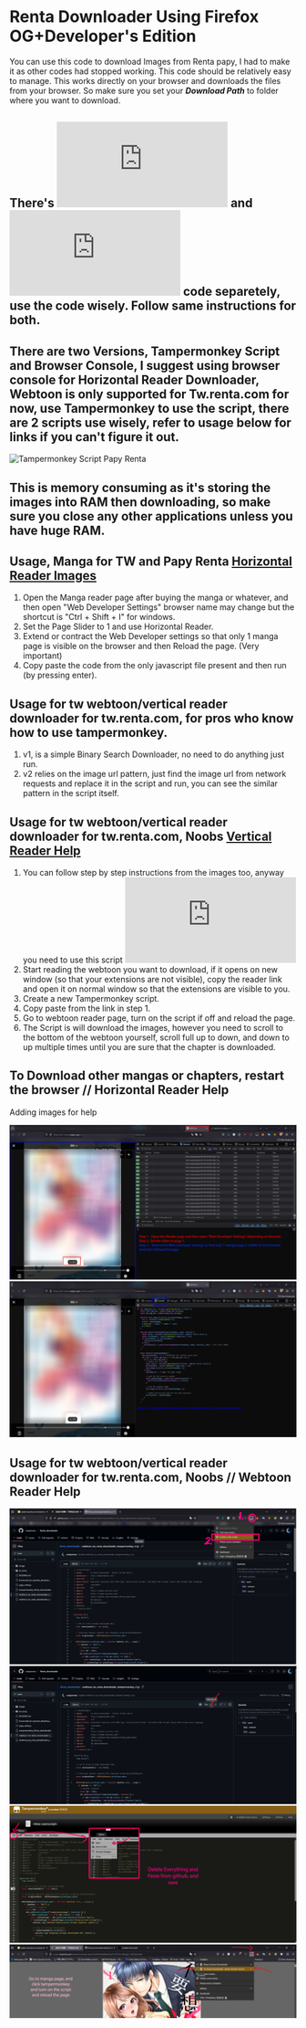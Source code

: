 # Renta Downloader Using Firefox OG+Developer's Edition 

You can use this code to download Images from Renta papy, I had to make it as other codes had stopped working. This code should be relatively easy to manage. This works directly on your browser and downloads the files from your browser. So make sure you set your ***Download Path*** to folder where you want to download.
## There's ![TW Renta Code](https://github.com/vsatyamesc/Renta_downloader/blob/main/horizontal_tw_myrenta_downloader.js) and ![Papy Renta Code](https://github.com/vsatyamesc/Renta_downloader/blob/main/papy_renta.js) code separetely, use the code wisely. Follow same instructions for both.
## There are two Versions, Tampermonkey Script and Browser Console, I suggest using browser console for Horizontal Reader Downloader, Webtoon is only supported for Tw.renta.com for now, use Tampermonkey to use the script, there are 2 scripts use wisely, refer to usage below for links if you can't figure it out.

![Tampermonkey Script Papy Renta](https://github.com/vsatyamesc/Renta_downloader/blob/main/tampermonkey_Renta_downloader )

## This is memory consuming as it's storing the images into RAM then downloading, so make sure you close any other applications unless you have huge RAM.

## Usage, Manga for TW and Papy Renta [Horizontal Reader Images](#to-download-other-mangas-or-chapters-restart-the-browser--horizontal-reader-help)
  1. Open the Manga reader page after buying the manga or whatever, and then open "Web Developer Settings" browser name may change but the shortcut is "Ctrl + Shift + I" for windows.
  2. Set the Page Slider to 1 and use Horizontal Reader.
  3. Extend or contract the Web Developer settings so that only 1 manga page is visible on the browser and then Reload the page. (Very important)
  4. Copy paste the code from the only javascript file present and then run (by pressing enter).

## Usage for tw webtoon/vertical reader downloader for tw.renta.com, for pros who know how to use tampermonkey.
  1. v1, is a simple Binary Search Downloader, no need to do anything just run.
  2. v2 relies on the image url pattern, just find the image url from network requests and replace it in the script and run, you can see the similar pattern in the script itself.

## Usage for tw webtoon/vertical reader downloader for tw.renta.com, Noobs [Vertical Reader Help](#usage-for-tw-webtoonvertical-reader-downloader-for-twrentacom-noobs--webtoon-reader-help)
  1. You can follow step by step instructions from the images too, anyway you need to use this script ![Version 1 Webtoon TW Downloader](https://github.com/vsatyamesc/Renta_downloader/blob/main/webtoon_tw_renta_downloader_tampermonkey_v1.js)
  2. Start reading the webtoon you want to download, if it opens on new window (so that your extensions are not visible), copy the reader link and open it on normal window so that the extensions are visible to you.
  3. Create a new Tampermonkey script.
  4. Copy paste from the link in step 1.
  5. Go to webtoon reader page, turn on the script if off and reload the page.
  6. The Script is will download the images, however you need to scroll to the bottom of the webtoon yourself, scroll full up to down, and down to up multiple times until you are sure that the chapter is downloaded.

## To Download other mangas or chapters, restart the browser // Horizontal Reader Help
Adding images for help

![Image 1](image/img1.png)
![Image 2](image/img2.png)

## Usage for tw webtoon/vertical reader downloader for tw.renta.com, Noobs // Webtoon Reader Help
![Image 3](image/img3.jpg)
![Image 4](image/img4.png)
![Image 5](image/img5.jpg)
![Image 6](image/img6.jpg)
